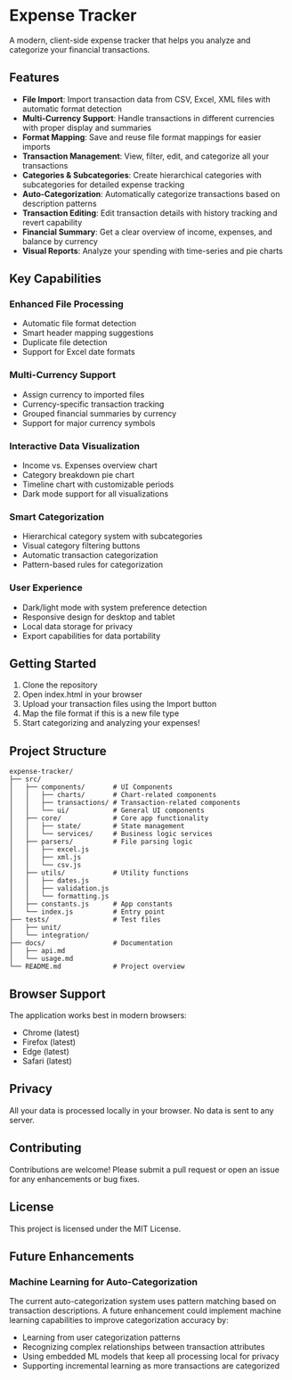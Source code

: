 # Expense Tracker

A modern, client-side expense tracker that helps you analyze and categorize your financial transactions.

## Features

- **File Import**: Import transaction data from CSV, Excel, XML files with automatic format detection
- **Multi-Currency Support**: Handle transactions in different currencies with proper display and summaries
- **Format Mapping**: Save and reuse file format mappings for easier imports
- **Transaction Management**: View, filter, edit, and categorize all your transactions
- **Categories & Subcategories**: Create hierarchical categories with subcategories for detailed expense tracking
- **Auto-Categorization**: Automatically categorize transactions based on description patterns
- **Transaction Editing**: Edit transaction details with history tracking and revert capability
- **Financial Summary**: Get a clear overview of income, expenses, and balance by currency
- **Visual Reports**: Analyze your spending with time-series and pie charts

## Key Capabilities

### Enhanced File Processing
- Automatic file format detection
- Smart header mapping suggestions
- Duplicate file detection
- Support for Excel date formats

### Multi-Currency Support
- Assign currency to imported files
- Currency-specific transaction tracking
- Grouped financial summaries by currency
- Support for major currency symbols

### Interactive Data Visualization
- Income vs. Expenses overview chart
- Category breakdown pie chart
- Timeline chart with customizable periods
- Dark mode support for all visualizations

### Smart Categorization
- Hierarchical category system with subcategories
- Visual category filtering buttons
- Automatic transaction categorization
- Pattern-based rules for categorization

### User Experience
- Dark/light mode with system preference detection
- Responsive design for desktop and tablet
- Local data storage for privacy
- Export capabilities for data portability

## Getting Started

1. Clone the repository
2. Open index.html in your browser
3. Upload your transaction files using the Import button
4. Map the file format if this is a new file type
5. Start categorizing and analyzing your expenses!

## Project Structure
```
expense-tracker/
├── src/
│   ├── components/       # UI Components
│   │   ├── charts/       # Chart-related components
│   │   ├── transactions/ # Transaction-related components
│   │   └── ui/           # General UI components
│   ├── core/             # Core app functionality
│   │   ├── state/        # State management
│   │   └── services/     # Business logic services
│   ├── parsers/          # File parsing logic
│   │   ├── excel.js
│   │   ├── xml.js
│   │   └── csv.js
│   ├── utils/            # Utility functions
│   │   ├── dates.js
│   │   ├── validation.js
│   │   └── formatting.js
│   ├── constants.js      # App constants
│   └── index.js          # Entry point
├── tests/                # Test files
│   ├── unit/
│   └── integration/
├── docs/                 # Documentation
│   ├── api.md
│   └── usage.md
└── README.md             # Project overview
```

## Browser Support

The application works best in modern browsers:
- Chrome (latest)
- Firefox (latest)
- Edge (latest)
- Safari (latest)

## Privacy

All your data is processed locally in your browser. No data is sent to any server.

## Contributing
Contributions are welcome! Please submit a pull request or open an issue for any enhancements or bug fixes.

## License
This project is licensed under the MIT License.

## Future Enhancements

### Machine Learning for Auto-Categorization
The current auto-categorization system uses pattern matching based on transaction descriptions. A future enhancement could implement machine learning capabilities to improve categorization accuracy by:
- Learning from user categorization patterns
- Recognizing complex relationships between transaction attributes
- Using embedded ML models that keep all processing local for privacy
- Supporting incremental learning as more transactions are categorized
